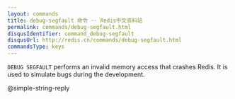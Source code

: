 ```yaml
---
layout: commands
title: debug-segfault 命令 -- Redis中文资料站
permalink: commands/debug-segfault.html
disqusIdentifier: command_debug-segfault
disqusUrl: http://redis.cn/commands/debug-segfault.html
commandsType: keys
---
```


`DEBUG SEGFAULT` performs an invalid memory access that crashes Redis.
It is used to simulate bugs during the development.

@simple-string-reply
